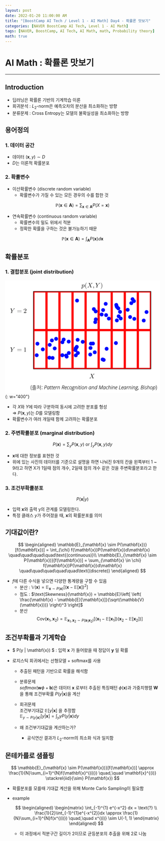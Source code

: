 ```yaml
---
layout: post
date: 2022-01-20 11:00:00 AM
title: "[BoostCamp AI Tech / Level 1 - AI Math] Day4 - 확률론 맛보기"
categories: [NAVER BoostCamp AI Tech, Level 1 - AI Math]
tags: [NAVER, BoostCamp, AI Tech, AI Math, math, Probability theory]
math: true
---
```

# AI Math : 확률론 맛보기

---

## Introduction

- 딥러닝은 확률론 기반의 기계학습 이론
- 회귀분석 : $L_{2}$-norm은 예측오차의 분산을 최소화하는 방향
- 분류문제 : Cross Entropy는 모델의 불확실성을 최소화하는 방향

## 용어정의

### 1. 데이터 공간

- 데이터 $(\mathbf{x}, y) \sim D$
- $D$는 이론적 확률분포

### 2. 확률변수
- 이산확률변수 (discrete random variable)
    - 확률변수가 가질 수 있는 모든 경우의 수를 합한 것

$$
\mathbb{P}(\mathbf{x} \in \mathbf{A}) =  \sum_{\mathbf{x} \in \mathbf{A}} P(X = \mathbf{x})
$$  

- 연속확률변수 (continuous random variable)
    - 확률변수의 밀도 위에서 적분
    - 정확한 확률을 구하는 것은 불가능하기 때문

$$
\mathbb{P}(\mathbf{x} \in \mathbf{A}) =  \int_{\mathbf{A}} P({\mathbf{x}}) d\mathbf{x}
$$

## 확률분포

### 1. 결합분포 (joint distribution)

![](/image/boostcamp/aimath/joint.png){: w="400"}  

- 각 $X$와 $Y$에 따라 구분하여 동시에 고려한 분포를 형성  
$\Rightarrow$ $P(\mathbf{x}, y)$는 $D$를 모델링함
- 확률변수가 여러 개일때 함께 고려하는 확률분포

### 2. 주변확률분포 (marginal distribution)

$$
P(\mathbf{x}) = \sum_{y}P(\mathbf{x}, y) \text{ or } \int_{y}P(\mathbf{x}, y) dy
$$  

- $\mathbf{x}$에 대한 정보를 표현한 것
- 위에 있는 사진의 데이터를 기준으로 설명을 하면 나눠진 9개의 칸을 왼쪽부터 1 ~ 9라고 하면 X가 1일때 점의 개수, 2일때 점의 개수 같은 것을 주변확률분포라고 한다.

### 3. 조건부확률분포

$$
P(\mathbf{x} | y)
$$  

- 입력 $\mathbf{x}$와 출력 y의 관계를 모델링한다.
- 특정 클래스 $y$가 주어졌을 때, $\mathbf{x}$의 확률분포를 의미

## 기대값이란?

$$
\begin{aligned}
\mathbb{E}_{\mathbf{x} \sim P(\mathbf{x})}[f(\mathbf{x})] = \int_{\chi} f(\mathbf{x})P(\mathbf{x})d\mathbf{x} \quad\quad\quad\quad\text{(continuous)}\\
\mathbb{E}_{\mathbf{x} \sim P(\mathbf{x})}[f(\mathbf{x})] = \sum_{\mathbf{x} \in \chi} f(\mathbf{x})P(\mathbf{x})d\mathbf{x} \quad\quad\quad\quad\quad\text{(discrete)}
\end{aligned}
$$

- $f$에 다른 수식을 넣으면 다양한 통계량을 구할 수 있음
    - 분산 : $\mathbb{V}(\mathbf{x}) = \mathbb{E}_{\mathbf{x} \sim P(\mathbf{x})}[(\mathbf{x} - \mathbb{E}[\mathbf{x}])^2]$
    - 첨도 : $\text{Skewness}(\mathbf{x}) = \mathbb{E}\left[ \left( \frac{\mathbf{x} - \mathbb{E}[\mathbf{x}]}{\sqrt(\mathbb{V}(\mathbf{x}))} \right)^3 \right]$
    - 분산  
    $$ 
    \text{Cov}(\mathbf{x}_1, \mathbf{x}_2) = \mathbb{E}_{\mathbf{x}_1,\mathbf{x}_2 \sim P(\mathbf{x}_1\mathbf{x}_2)}[(\mathbf{x}_1 - \mathbb{E}[\mathbf{x}_1])(\mathbf{x}_2 - \mathbb{E}[\mathbf{x}_2])]
    $$

## 조건부확률과 기계학습

- $ P(y \| \mathbf{x}) $ : 입력 $\mathbf{x}$ 가 들어왔을 때 정답이 $\mathbf{y}$ 일 확률

- 로지스틱 회귀에서는 선형모델 + softmax를 사용
    - 추출된 패턴을 기반으로 확률을 해석함
    - 분류문제  
    $softmax(\mathbf{w}\phi + \mathbf{b})$은 데이터 $\mathbf{x}$ 로부터 추출된 특징패턴 $\phi({\mathbf{x}})$과 가중치행렬 $\mathbf{W}$ 을 통해 조건부확률 $P(y |\mathbf{x})$을 계산

    - 회귀문제  
    조건부기대값 $\mathbb{E}[y|\mathbf{x}]$ 을 추정함  
    $\mathbb{E}_{y \sim P(y|\mathbf{x})}[y|\mathbf{x}] = \int_y yP(y|\mathbf{x})dy$
    - 왜 조건부기대값을 계산하는가?
        - 공식연산 결과가 $L_{2}$-norm의 최소화 식과 일치함

## 몬테카를로 샘플링

$$
\mathbb{E}_{\mathbf{x} \sim P(\mathbf{x})}[f(\mathbf{x})] \approx \frac{1}{N}\sum_{i=1}^{N}f(\mathbf{x}^{(i)}) \quad,\quad \mathbf{x}^{(i)} \stackrel{iid}{\sim} P(\mathbf{x})
$$

- 확률분포를 모를때 기대값 계산을 위해 Monte Carlo Sampling이 필요함
- example

    $$
    \begin{aligned}
    \begin{matrix}
    \int_{-1}^{1} e^{-x^2} dx = \text{?} \\
    \frac{1}{2}\int_{-1}^{1}e^{-x^{2}}dx \approx \frac{1}{N}\sum_{i=1}^{N}f(x^{(i)}) \quad,\quad x^{(i)} \sim U(-1, 1)
    \end{matrix}
    \end{aligned}
    $$  

    - 이 과정에서 적분구간 길이가 2이므로 균등분포의 추출을 위해 2로 나눔